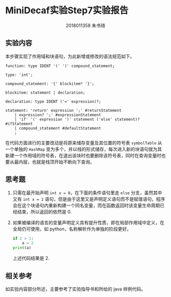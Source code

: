 # MiniDecaf实验Step7实验报告

<div style="text-align: center;">2018011358 朱书琦</div>

## 实验内容

本步骤实现了作用域和块语句，为此新增或修改的语法规范如下。

```
function: type IDENT '(' ')' compound_statement;

type: 'int';

compound_statement: '{' blockitem* '}';

blockitem: statement | declaration;

declaration: type IDENT ('=' expression)?;

statement: 'return' expression ';' #returnStatement
    | expression? ';' #expressionStatement
    | 'if' '(' expression ')' statement ('else' statement)? #ifStatement
    | compound_statement #defaultStatement
    ;
```

在代码方面进行的主要改动是将原来储存变量及其位置的符号表 `symbolTable` 从一个单独的 `HashMap` 变为多个，并以栈的形式储存，每次进入新的块语句就为其新建一个作用域的符号表，在退出该块时也要删除该符号表，同时在查询变量时也要从最内层，也就是栈顶开始不断向下查询。

## 思考题

1. 只需在最开始声明 `int x = 0`，在下面的条件语句里走 `else` 分支，虽然其中又有 `int x = 2` 语句，但是由于这里又是声明定义语句而不是赋值语句，程序会在这个块语句内重新构建一个同名变量，而在函数返回时该变量生命周期已经结束，所以返回的依然是 0.

2. 如果被编译的语言的变量声明定义具有提升性质，即在局部作用域中定义，在全局仍可使用，如 python，名称解析作为单独的阶段更好。

    ```python
    if 2 > 1:
    	a = 2
    print(a)
    ```

    上述代码结果是 2.

## 相关参考

如实验内容部分所述，主要参考了实验指导书和所给的 java 样例代码。